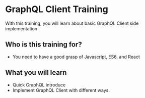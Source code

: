 
GraphQL Client Training
====================

With this training, you will learn about basic GraphQL Client side implementation

## Who is this training for?

* You need to have a good grasp of Javascript, ES6, and React

## What you will learn

* Quick GraphQL introduce
* Implement GraphQL Client with different ways.